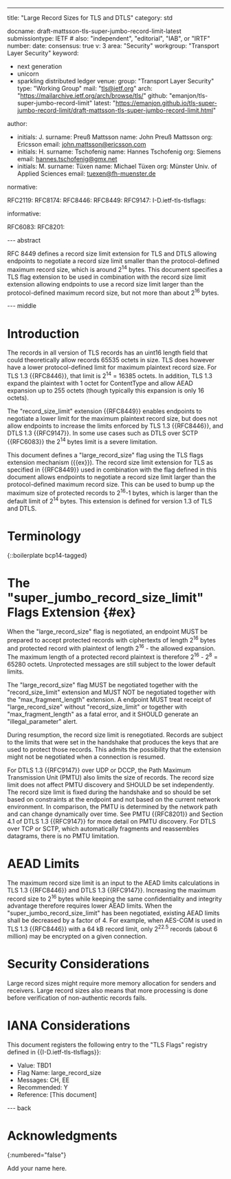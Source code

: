 ---
title: "Large Record Sizes for TLS and DTLS"
category: std

docname: draft-mattsson-tls-super-jumbo-record-limit-latest
submissiontype: IETF  # also: "independent", "editorial", "IAB", or "IRTF"
number:
date:
consensus: true
v: 3
area: "Security"
workgroup: "Transport Layer Security"
keyword:
 - next generation
 - unicorn
 - sparkling distributed ledger
venue:
  group: "Transport Layer Security"
  type: "Working Group"
  mail: "tls@ietf.org"
  arch: "https://mailarchive.ietf.org/arch/browse/tls/"
  github: "emanjon/tls-super-jumbo-record-limit"
  latest: "https://emanjon.github.io/tls-super-jumbo-record-limit/draft-mattsson-tls-super-jumbo-record-limit.html"

author:
- initials: J.
  surname: Preuß Mattsson
  name: John Preuß Mattsson
  org: Ericsson
  email: john.mattsson@ericsson.com
- initials: H.
  surname: Tschofenig
  name: Hannes Tschofenig
  org: Siemens
  email: hannes.tschofenig@gmx.net
- initials: M.
  surname: Tüxen
  name: Michael Tüxen
  org: Münster Univ. of Applied Sciences
  email: tuexen@fh-muenster.de

normative:

  RFC2119:
  RFC8174:
  RFC8446:
  RFC8449:
  RFC9147:
  I-D.ietf-tls-tlsflags:

informative:

  RFC6083:
  RFC8201:

--- abstract

RFC 8449 defines a record size limit extension for TLS and DTLS allowing endpoints to negotiate a record size limit smaller than the protocol-defined maximum record size, which is around 2<sup>14</sup> bytes. This document specifies a TLS flag extension to be used in combination with the record size limit extension allowing endpoints to use a record size limit larger than the protocol-defined maximum record size, but not more than about 2<sup>16</sup> bytes.

--- middle

# Introduction

The records in all version of TLS records has an uint16 length field that could theoretically allow records 65535 octets in size. TLS does however have a lower protocol-defined limit for maximum plaintext record size. For TLS 1.3 {{RFC8446}}, that limit is 2<sup>14</sup> = 16385 octets. In addition, TLS 1.3 
expand the plaintext with 1 octet for ContentType and allow AEAD expansion up to 255 octets (though typically this expansion is only 16 octets).

The "record_size_limit" extension {{RFC8449}} enables endpoints to negotiate a lower limit for the maximum plaintext record size, but does not allow endpoints to increase the limits enforced by TLS 1.3 {{RFC8446}}, and DTLS 1.3 {{RFC9147}}. In some use cases such as DTLS over SCTP {{RFC6083}} the 2<sup>14</sup> bytes limit is a severe limitation.

This document defines a "large_record_size" flag using the TLS flags extension mechanism ({{ex}}). The record size limit extension for TLS as specified in {{RFC8449}} used in combination with the flag defined in this document allows endpoints to negotiate a record size limit larger than the protocol-defined maximum record size. This can be used to bump up the maximum size of protected records to 2<sup>16</sup>-1 bytes, which is larger than the default limit of 2<sup>14</sup> bytes. This extension is defined for version 1.3 of TLS and DTLS.

# Terminology

{::boilerplate bcp14-tagged}

# The "super_jumbo_record_size_limit" Flags Extension {#ex}

When the "large_record_size" flag is negotiated, an endpoint MUST be prepared to accept protected records with ciphertexts of length 2<sup>16</sup> bytes and protected record with plaintext of length 2<sup>16</sup> - the allowed expansion. The maximum length of a protected record plaintext is therefore 2<sup>16</sup> - 2<sup>8</sup> = 65280 octets. Unprotected messages are still subject to the lower default limits.

The "large_record_size" flag MUST be negotiated together with the "record_size_limit" extension and MUST NOT be negotiated together with the "max_fragment_length" extension. A endpoint MUST treat receipt of "large_record_size" without "record_size_limit" or together with "max_fragment_length" as a fatal error, and it SHOULD generate an "illegal_parameter" alert.

During resumption, the record size limit is renegotiated. Records are subject to the limits that were set in the handshake that produces the keys that are used to protect those records.  This admits the possibility that the extension might not be negotiated when a connection is resumed.

For DTLS 1.3 {{RFC9147}} over UDP or DCCP, the Path Maximum Transmission Unit (PMTU) also limits the size of records.  The record size limit does not affect PMTU discovery and SHOULD be set independently. The record size limit is fixed during the handshake and so should be set based on constraints at the endpoint and not based on the current network environment. In comparison, the PMTU is determined by the network path and can change dynamically over time. See PMTU {{RFC8201}} and Section 4.1 of DTLS 1.3 {{RFC9147}} for more detail on PMTU discovery. For DTLS over TCP or SCTP, which automatically fragments and reassembles datagrams, there is no PMTU limitation.

# AEAD Limits

The maximum record size limit is an input to the AEAD limits calculations in TLS 1.3 {{RFC8446}} and DTLS 1.3 {{RFC9147}}. Increasing the maximum record size to 2<sup>16</sup> bytes while keeping the same confidentiality and integrity advantage therefore requires lower AEAD limits. When the "super_jumbo_record_size_limit" has been negotiated, existing AEAD limits shall be decreased by a factor of 4. For example, when AES-CGM is used in TLS 1.3 {{RFC8446}} with a 64 kB record limit, only 2<sup>22.5</sup> records (about 6 million) may be encrypted on a given connection.

# Security Considerations

Large record sizes might require more memory allocation for senders and receivers. Large record sizes also means that more processing is done before verification of non-authentic records fails.

# IANA Considerations

This document registers the following entry to the "TLS Flags" registry defined in {{I-D.ietf-tls-tlsflags}}:

   *  Value: TBD1
   *  Flag Name: large_record_size
   *  Messages: CH, EE
   *  Recommended: Y
   *  Reference: [This document]

--- back

# Acknowledgments
{:numbered="false"}

Add your name here.
